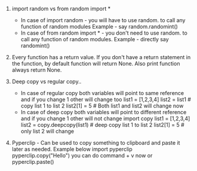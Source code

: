 1. import random vs from random import * 
    * In case of import random - you will have to use random. to call any function of random modules Example - say random.randomint()
    * In case of from random import * - you don't need to use random. to call any function of random modules. Example - directly say randomint()

2. Every function has a return value. If you don't have a return statement in the function, by default function will return None. Also print function always return None.

3. Deep copy vs regular copy..
    * In case of regular copy both variables will point to same reference and if you change 1 other will change too
    list1 = [1,2,3,4]
    list2 = list1 # copy list 1 to list 2
    list2[1] = 5 # Both list1 and list2 will change now
    * In case of deep copy both variables will point to different reference and if you change 1 other will not change
    import copy 
    list1 = [1,2,3,4]
    list2 = copy.deepcopy(list1) # deep copy list 1 to list 2
    list2[1] = 5 # only list 2 will change 

4. Pyperclip - Can be used to copy something to clipboard and paste it later as needed. Example below
    import pyperclip
    pyperclip.copy("Hello")
    you can do command + v now or
    pyperclip.paste()  